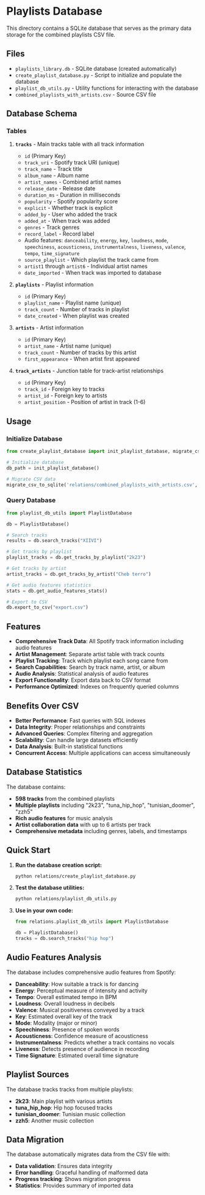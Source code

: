 # Playlists Database

This directory contains a SQLite database that serves as the primary data storage for the combined playlists CSV file.

## Files

- `playlists_library.db` - SQLite database (created automatically)
- `create_playlist_database.py` - Script to initialize and populate the database
- `playlist_db_utils.py` - Utility functions for interacting with the database
- `combined_playlists_with_artists.csv` - Source CSV file

## Database Schema

### Tables

1. **`tracks`** - Main tracks table with all track information
   - `id` (Primary Key)
   - `track_uri` - Spotify track URI (unique)
   - `track_name` - Track title
   - `album_name` - Album name
   - `artist_names` - Combined artist names
   - `release_date` - Release date
   - `duration_ms` - Duration in milliseconds
   - `popularity` - Spotify popularity score
   - `explicit` - Whether track is explicit
   - `added_by` - User who added the track
   - `added_at` - When track was added
   - `genres` - Track genres
   - `record_label` - Record label
   - Audio features: `danceability`, `energy`, `key`, `loudness`, `mode`, `speechiness`, `acousticness`, `instrumentalness`, `liveness`, `valence`, `tempo`, `time_signature`
   - `source_playlist` - Which playlist the track came from
   - `artist1` through `artist6` - Individual artist names
   - `date_imported` - When track was imported to database

2. **`playlists`** - Playlist information
   - `id` (Primary Key)
   - `playlist_name` - Playlist name (unique)
   - `track_count` - Number of tracks in playlist
   - `date_created` - When playlist was created

3. **`artists`** - Artist information
   - `id` (Primary Key)
   - `artist_name` - Artist name (unique)
   - `track_count` - Number of tracks by this artist
   - `first_appearance` - When artist first appeared

4. **`track_artists`** - Junction table for track-artist relationships
   - `id` (Primary Key)
   - `track_id` - Foreign key to tracks
   - `artist_id` - Foreign key to artists
   - `artist_position` - Position of artist in track (1-6)

## Usage

### Initialize Database

```python
from create_playlist_database import init_playlist_database, migrate_csv_to_sqlite

# Initialize database
db_path = init_playlist_database()

# Migrate CSV data
migrate_csv_to_sqlite('relations/combined_playlists_with_artists.csv', db_path)
```

### Query Database

```python
from playlist_db_utils import PlaylistDatabase

db = PlaylistDatabase()

# Search tracks
results = db.search_tracks("XIIVI")

# Get tracks by playlist
playlist_tracks = db.get_tracks_by_playlist("2k23")

# Get tracks by artist
artist_tracks = db.get_tracks_by_artist("Cheb terro")

# Get audio features statistics
stats = db.get_audio_features_stats()

# Export to CSV
db.export_to_csv("export.csv")
```

## Features

- **Comprehensive Track Data**: All Spotify track information including audio features
- **Artist Management**: Separate artist table with track counts
- **Playlist Tracking**: Track which playlist each song came from
- **Search Capabilities**: Search by track name, artist, or album
- **Audio Analysis**: Statistical analysis of audio features
- **Export Functionality**: Export data back to CSV format
- **Performance Optimized**: Indexes on frequently queried columns

## Benefits Over CSV

- **Better Performance**: Fast queries with SQL indexes
- **Data Integrity**: Proper relationships and constraints
- **Advanced Queries**: Complex filtering and aggregation
- **Scalability**: Can handle large datasets efficiently
- **Data Analysis**: Built-in statistical functions
- **Concurrent Access**: Multiple applications can access simultaneously

## Database Statistics

The database contains:
- **598 tracks** from the combined playlists
- **Multiple playlists** including "2k23", "tuna_hip_hop", "tunisian_doomer", "zzh5"
- **Rich audio features** for music analysis
- **Artist collaboration data** with up to 6 artists per track
- **Comprehensive metadata** including genres, labels, and timestamps

## Quick Start

1. **Run the database creation script:**
   ```bash
   python relations/create_playlist_database.py
   ```

2. **Test the database utilities:**
   ```bash
   python relations/playlist_db_utils.py
   ```

3. **Use in your own code:**
   ```python
   from relations.playlist_db_utils import PlaylistDatabase
   
   db = PlaylistDatabase()
   tracks = db.search_tracks("hip hop")
   ```

## Audio Features Analysis

The database includes comprehensive audio features from Spotify:
- **Danceability**: How suitable a track is for dancing
- **Energy**: Perceptual measure of intensity and activity
- **Tempo**: Overall estimated tempo in BPM
- **Loudness**: Overall loudness in decibels
- **Valence**: Musical positiveness conveyed by a track
- **Key**: Estimated overall key of the track
- **Mode**: Modality (major or minor)
- **Speechiness**: Presence of spoken words
- **Acousticness**: Confidence measure of acousticness
- **Instrumentalness**: Predicts whether a track contains no vocals
- **Liveness**: Detects presence of audience in recording
- **Time Signature**: Estimated overall time signature

## Playlist Sources

The database tracks tracks from multiple playlists:
- **2k23**: Main playlist with various artists
- **tuna_hip_hop**: Hip hop focused tracks
- **tunisian_doomer**: Tunisian music collection
- **zzh5**: Another music collection

## Data Migration

The database automatically migrates data from the CSV file with:
- **Data validation**: Ensures data integrity
- **Error handling**: Graceful handling of malformed data
- **Progress tracking**: Shows migration progress
- **Statistics**: Provides summary of imported data 